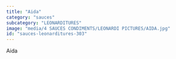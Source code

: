 ```yaml
---
title: "Aida"
category: "sauces"
subcategory: "LEONARDITURES"
image: "media/4 SAUCES CONDIMENTS/LEONARDI PICTURES/AIDA.jpg"
id: "sauces-leonarditures-303"
---
```


Aida
